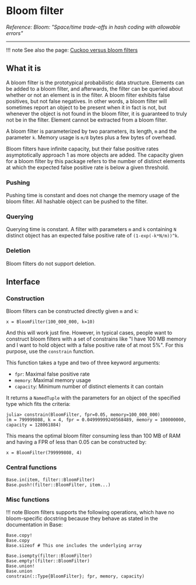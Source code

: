 # Bloom filter
_Reference: Bloom: "Space/time trade-offs in hash coding with allowable errors"_

---


!!! note
    See also the page: [Cuckoo versus bloom filters](@ref)

## What it is

A bloom filter is the prototypical probabilistic data structure. Elements can be added to a bloom filter, and afterwards, the filter can be queried about whether or not an element is in the filter. A bloom filter exhibits false positives, but not false negatives. In other words, a bloom filter will sometimes report an object to be present when it in fact is not, but whenever the object is not found in the bloom filter, it is guaranteed to truly not be in the filter. Element cannot be extracted from a bloom filter.

A bloom filter is parameterized by two parameters, its length, `m` and the parameter `k`. Memory usage is `m/8` bytes plus a few bytes of overhead.

Bloom filters have infinite capacity, but their false positive rates asymptotically approach 1 as more objects are added. The capacity given for a bloom filter by this package refers to the number of distinct elements at which the expected false positive rate is below a given threshold.

### Pushing

Pushing time is constant and does not change the memory usage of the bloom filter. All hashable object can be pushed to the filter.

### Querying

Querying time is constant. A filter with parameters `m` and `k` containing `N` distinct object has an expected false positive rate of `(1-exp(-k*N/m))^k`.

### Deletion

Bloom filters do not support deletion.

## Interface

### Construction

Bloom filters can be constructed directly given `m` and `k`:

`x = BloomFilter(100_000_000, k=10)`

And this will work just fine. However, in typical cases, people want to construct bloom filters with a set of constrains like "I have 100 MB memory and I want to hold object with a false positive rate of at most 5%". For this purpose, use the `constrain` function.

This function takes a type and two of three keyword arguments:
- `fpr`: Maximal false positive rate
- `memory`: Maximal memory usage
- `capacity`: Minimum number of distinct elements it can contain

It returns a `NamedTuple` with the parameters for an object of the specified type which fits the criteria:

```
julia> constrain(BloomFilter, fpr=0.05, memory=100_000_000)
(m = 799999808, k = 4, fpr = 0.04999999240568489, memory = 100000000, capacity = 128061884)
```

This means the optimal bloom filter consuming less than 100 MB of RAM and having a FPR of less than 0.05 can be constructed by:

`x = BloomFilter(799999808, 4)`

### Central functions

```@docs
Base.in(item, filter::BloomFilter)
Base.push!(filter::BloomFilter, item...)
```

### Misc functions

!!! note
    Bloom filters supports the following operations, which have no bloom-specific docstring because they behave as stated in the documentation in Base:

```
Base.copy!
Base.copy
Base.sizeof # This one includes the underlying array
```

```@docs
Base.isempty(filter::BloomFilter)
Base.empty!(filter::BloomFilter)
Base.union!
Base.union
constrain(::Type{BloomFilter}; fpr, memory, capacity)
```
